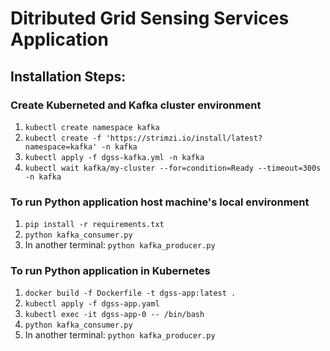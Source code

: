 # Ditributed Grid Sensing Services Application

## Installation Steps:

### Create Kuberneted and Kafka cluster environment

1. `kubectl create namespace kafka`
2. `kubectl create -f 'https://strimzi.io/install/latest?namespace=kafka' -n kafka`
3. `kubectl apply -f dgss-kafka.yml -n kafka`
4. `kubectl wait kafka/my-cluster --for=condition=Ready --timeout=300s -n kafka`

### To run Python application host machine's local environment

1. `pip install -r requirements.txt`
2. `python kafka_consumer.py`
3. In another terminal: `python kafka_producer.py`

### To run Python application in Kubernetes

1. `docker build -f Dockerfile -t dgss-app:latest .`
2. `kubectl apply -f dgss-app.yaml`
3. `kubectl exec -it dgss-app-0 -- /bin/bash`
4. `python kafka_consumer.py`
5. In another terminal: `python kafka_producer.py`

